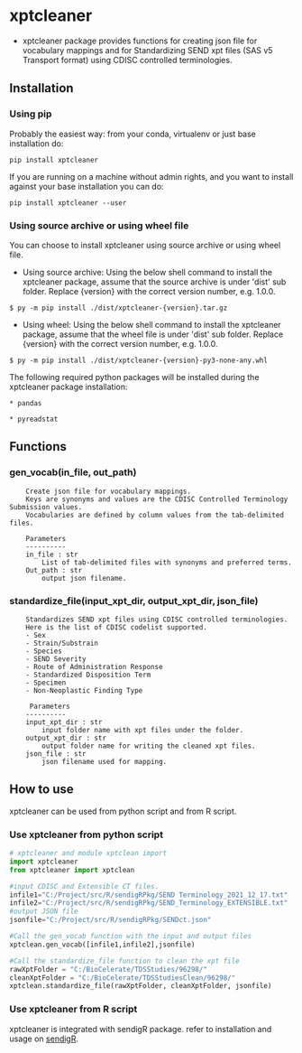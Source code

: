 # xptcleaner

* xptcleaner package provides functions for creating json file for vocabulary mappings and for Standardizing SEND xpt files (SAS v5 Transport format) using CDISC controlled terminologies.

## Installation
### Using pip

Probably the easiest way: from your conda, virtualenv or just base installation do:

```
pip install xptcleaner
```

If you are running on a machine without admin rights, and you want to install against your base installation you can do:

```
pip install xptcleaner --user
```
### Using source archive or using wheel file
You can choose to install xptcleaner using source archive or using wheel file.

* Using source archive:
Using the below shell command to install the xptcleaner package, assume that the source archive is under 'dist' sub folder. Replace {version} with the correct version number, e.g. 1.0.0.

```
$ py -m pip install ./dist/xptcleaner-{version}.tar.gz

```
* Using wheel:
Using the below shell command to install the xptcleaner package, assume that the wheel file is under 'dist' sub folder. Replace {version} with the correct version number, e.g. 1.0.0.

```
$ py -m pip install ./dist/xptcleaner-{version}-py3-none-any.whl

```
The following required python packages will be installed during the xptcleaner package installation:<br>

    * pandas
    
    * pyreadstat

## Functions 
### gen_vocab(in_file, out_path)
        Create json file for vocabulary mappings.
        Keys are synonyms and values are the CDISC Controlled Terminology Submission values.
        Vocabularies are defined by column values from the tab-delimited files.
        
        Parameters
        ----------
        in_file : str
            List of tab-delimited files with synonyms and preferred terms.
        Out_path : str
            output json filename.
    
### standardize_file(input_xpt_dir, output_xpt_dir, json_file)
        Standardizes SEND xpt files using CDISC controlled terminologies.
        Here is the list of CDISC codelist supported.
        - Sex
        - Strain/Substrain
        - Species
        - SEND Severity
        - Route of Administration Response
        - Standardized Disposition Term
        - Specimen
        - Non-Neoplastic Finding Type
        
         Parameters
        ----------
        input_xpt_dir : str
            input folder name with xpt files under the folder.
        output_xpt_dir : str
            output folder name for writing the cleaned xpt files.
        json_file : str
            json filename used for mapping.


## How to use
xptcleaner can be used from python script and from R script. 

### Use xptcleaner from python script

```python
# xptcleaner and module xptclean import
import xptcleaner
from xptcleaner import xptclean

#input CDISC and Extensible CT files.
infile1="C:/Project/src/R/sendigRPkg/SEND Terminology_2021_12_17.txt"
infile2="C:/Project/src/R/sendigRPkg/SEND_Terminology_EXTENSIBLE.txt"
#output JSON file
jsonfile="C:/Project/src/R/sendigRPkg/SENDct.json"

#Call the gen_vocab function with the input and output files
xptclean.gen_vocab([infile1,infile2],jsonfile)

#Call the standardize_file function to clean the xpt file
rawXptFolder = "C:/BioCelerate/TDSStudies/96298/"
cleanXptFolder = "C:/BioCelerate/TDSStudiesClean/96298/"
xptclean.standardize_file(rawXptFolder, cleanXptFolder, jsonfile)

```

### Use xptcleaner from R script

xptcleaner is integrated with sendigR package. refer to installation and usage on [sendigR](https://github.com/phuse-org/sendigR).
